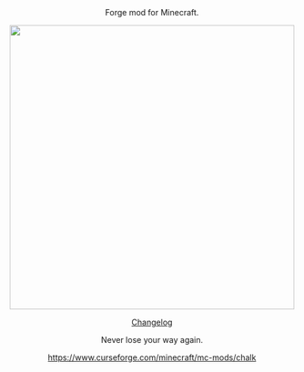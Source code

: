 <div align=center

Forge mod for Minecraft.

</div>

<div align=center
  
<a href="https://www.curseforge.com/minecraft/mc-mods/chalk"><img src="https://github.com/mortuusars/Chalk/blob/master/media/All_Chalks_Large.png" width="500"><a>

[Changelog](CHANGELOG.md)
  
Never lose your way again.

https://www.curseforge.com/minecraft/mc-mods/chalk
  
</div>
